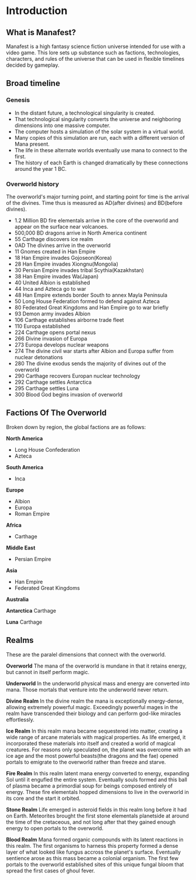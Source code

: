 # Introduction

## What is Manafest?
Manafest is a high fantasy science fiction universe intended for use with a video game. This lore sets up substance such as factions, technologies, characters, and rules of the universe that can be used in flexible timelines decided by gameplay.

## Broad timeline

### Genesis
- In the distant future, a technological singularity is created.
- That technological singularity converts the universe and neighboring dimensions into one massive computer.
- The computer hosts a simulation of the solar system in a virtual world.
- Many copies of this simulation are run, each with a different version of Mana present.
- The life in these alternate worlds eventually use mana to connect to the first.
- The history of each Earth is changed dramatically by these connections around the year 1 BC.

### Overworld history
The overworld's major turning point, and starting point for time is the arrival of the divines. Time thus is measured as AD(after divines) and BD(before divines).

- 1.2 Million BD fire elementals arrive in the core of the overworld and appear on the surface near volcanoes. 
- 500,000  BD dragons arrive in North America continent
- 55  Carthage discovers ice realm
- 0AD The divines arrive in the overworld
- 11  Gnomes created in Han Empire
- 18  Han Empire invades Gojoseon(Korea)
- 28  Han Empire invades Xiongnu(Mongolia)
- 30  Persian Empire invades tribal Scythia(Kazakhstan)
- 38  Han Empire invades Wa(Japan)
- 40  United Albion is established
- 44  Inca and Azteca go to war
- 48  Han Empire extends border South to annex Mayla Peninsula
- 50  Long House Federation formed to defend against Azteca
- 80  Federated Great Kingdoms and Han Empire go to war briefly
- 93  Demon army invades Albion
- 106 Carthage establishes airborne trade fleet
- 110 Europa established
- 224 Carthage opens portal nexus
- 266 Divine invasion of Europa 
- 273 Europa develops nuclear weapons
- 274 The divine civil war starts after Albion and Europa suffer from nuclear detonations
- 280 The divine exodus sends the majority of divines out of the overworld
- 290 Carthage recovers Europan nuclear technology
- 292 Carthage settles Antarctica
- 295 Carthage settles Luna
- 300 Blood God begins invasion of overworld


## Factions Of The Overworld
Broken down by region, the global factions are as follows:


**North America**
- Long House Confederation
- Azteca

**South America**
- Inca

**Europe**
- Albion
- Europa
- Roman Empire

**Africa**
- Carthage

**Middle East**
- Persian Empire

**Asia**
- Han Empire
- Federated Great Kingdoms

**Australia**

**Antarctica**
Carthage

**Luna**
Carthage

## Realms
These are the paralel dimensions that connect with the overworld.

**Overworld**
The mana of the overworld is mundane in that it retains energy, but cannot in itself perform magic.

**Underworld**
In the underworld physical mass and energy are converted into mana. Those mortals that venture into the underworld never return.

**Divine Realm**
In the divine realm the mana is exceptionally energy-dense, allowing extremely powerful magic. Exceedingly powerful mages in the realm have transcended their biology and can perform god-like miracles effortlessly.

**Ice Realm**
In this realm mana became sequestered into matter, creating a wide range of arcane materials with magical properties. As life emerged, it incorporated these materials into itself and created a world of magical creatures. For reasons only speculated on, the planet was overcome with an ice age and the most powerful beasts(the dragons and the fae) opened portals to emigrate to the overworld rather than freeze and starve.

**Fire Realm**
In this realm latent mana energy converted to energy, expanding Sol until it engufled the entire system. Eventually souls formed and this ball of plasma became a primordial soup for beings composed entirely of energy. These fire elementals hopped dimensions to live in the overworld in its core and the start it orbited. 

**Stone Realm**
Life emerged in asteroid fields in this realm long before it had on Earth. Meteorites brought the first stone elementals planetside at around the time of the cretaceous, and not long after that they gained enough energy to open portals to the overworld.

**Blood Realm**
Mana formed organic compounds with its latent reactions in this realm. The first organisms to harness this property formed a dense layer of what looked like fungus accross the planet's surface. Eventually sentience arose as this mass became a colonial organism. The first few portals to the overworld established sites of this unique fungal bloom that spread the first cases of ghoul fever. 

